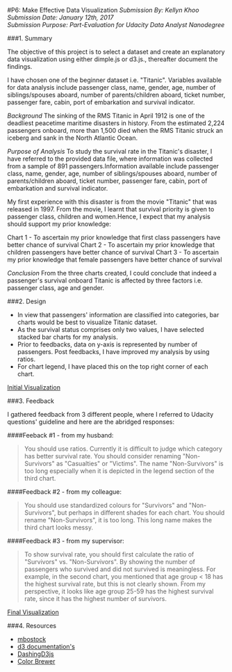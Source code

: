 #P6: Make Effective Data Visualization
*Submission By: Kellyn Khoo*  
*Submission Date: January 12th, 2017*  
*Submission Purpose: Part-Evaluation for Udacity Data Analyst Nanodegree*  

###1. Summary 

The objective of this project is to select a dataset and create an explanatory data visualization using either dimple.js or d3.js., thereafter document the findings.  

I have chosen one of the beginner dataset i.e. "Titanic". Variables available for data analysis include passenger class, name, gender, age, number of siblings/spouses aboard, number of parents/children aboard, ticket number, passenger fare, cabin, port of embarkation and survival indicator.  

*Background*
The sinking of the RMS Titanic in April 1912 is one of the deadliest peacetime maritime disasters in history. From the estimated 2,224 passengers onboard, more than 1,500 died when the RMS Titanic struck an iceberg and sank in the North Atlantic Ocean.

*Purpose of Analysis*
To study the survival rate in the Titanic's disaster, I have referred to the provided data file, where information was collected from a sample of 891 passengers.Information available include passenger class, name, gender, age, number of siblings/spouses aboard, number of parents/children aboard, ticket number, passenger fare, cabin, port of embarkation and survival indicator.

My first experience with this disaster is from the movie "Titanic" that was released in 1997. From the movie, I learnt that survival priority is given to passenger class, children and women.Hence, I expect that my analysis should support my prior knowledge:

Chart 1 - To ascertain my prior knowledge that first class passengers have better chance of survival
Chart 2 - To ascertain my prior knowledge that children passengers have better chance of survival
Chart 3 - To ascertain my prior knowledge that female passengers have better chance of survival

*Conclusion*
From the three charts created, I could conclude that indeed a passenger's survival onboard Titanic is affected by three factors i.e. passenger class, age and gender.

###2. Design  

* In view that passengers' information are classified into categories, bar charts would be best to visualize Titanic dataset.  
* As the survival status comprises only two values, I have selected stacked bar charts for my analysis.
* Prior to feedbacks, data on y-axis is represented by number of passengers. Post feedbacks, I have improved my analysis by using ratios.
* For chart legend, I have placed this on the top right corner of each chart.  

[Initial Visualization](https://bl.ocks.org/kellynkts/raw/5b6a8852c02947eb71efe895a258bee3/)

###3. Feedback  

I gathered feedback from 3 different people, where I referred to Udacity questions' guideline and here are the abridged responses:

####Feeback #1 - from my husband:  
> You should use ratios. Currently it is difficult to judge which category has better survival rate. You should consider renaming "Non-Survivors" as "Casualties" or "Victims". The name "Non-Survivors" is too long especially when it is depicted in the legend section of the third chart.  

####Feedback #2 - from my colleague: 
> You should use standardized colours for "Survivors" and "Non-Survivors", but perhaps in different shades for each chart. You should rename "Non-Survivors", it is too long. This long name makes the third chart looks messy.  

####Feedback #3 - from my supervisor:
> To show survival rate, you should first calculate the ratio of "Survivors" vs. "Non-Survivors". By showing the number of passengers who survived and did not survived is meaningless. For example, in the second chart, you mentioned that age group < 18 has the highest survival rate, but this is not clearly shown. From my perspective, it looks like age group 25-59 has the highest survival rate, since it has the highest number of survivors.  

[Final Visualization](https://bl.ocks.org/kellynkts/raw/5307b61df70a7e75780cc2f58707caa8/)

###4. Resources  

* [mbostock](https://bl.ocks.org/mbostock)
* [d3 documentation's](https://github.com/d3/d3/blob/master/API.md)
* [DashingD3js](https://www.dashingd3js.com/table-of-contents)
* [Color Brewer](http://colorbrewer2.org/#type=sequential&scheme=BuGn&n=3)

  

